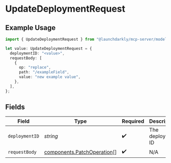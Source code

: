 # UpdateDeploymentRequest

## Example Usage

```typescript
import { UpdateDeploymentRequest } from "@launchdarkly/mcp-server/models/operations";

let value: UpdateDeploymentRequest = {
  deploymentID: "<value>",
  requestBody: [
    {
      op: "replace",
      path: "/exampleField",
      value: "new example value",
    },
  ],
};
```

## Fields

| Field                                                                    | Type                                                                     | Required                                                                 | Description                                                              |
| ------------------------------------------------------------------------ | ------------------------------------------------------------------------ | ------------------------------------------------------------------------ | ------------------------------------------------------------------------ |
| `deploymentID`                                                           | *string*                                                                 | :heavy_check_mark:                                                       | The deployment ID                                                        |
| `requestBody`                                                            | [components.PatchOperation](../../models/components/patchoperation.md)[] | :heavy_check_mark:                                                       | N/A                                                                      |